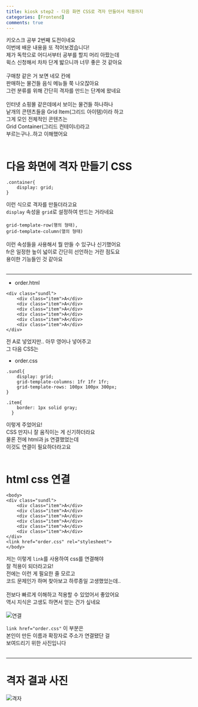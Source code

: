 ```yaml
---
title: kiosk step2 - 다음 화면 CSS로 격자 만들어서 적용까지 
categories: [Frontend]
comments: true
---
```


키오스크 공부 2번째 도전이네요<br/> 
이번에 배운 내용을 또 적어보겠습니다!<br/> 
제가 독학으로 어디서부터 공부를 할지 머리 아팠는데<br/> 
윅스 신청해서 차차 단계 밟으니까 너무 좋은 것 같아요<br/> 
<br/> 
구매창 같은 거 보면 네모 칸에<br/> 
판매하는 물건들 음식 메뉴들 쭉 나오잖아요<br/> 
그런 분류를 위해 간단히 격자를 만드는 단계에 왔네요<br/> 
<br/> 
인터넷 쇼핑몰 같은데에서 보이는 물건들 하나하나<br/> 
낱개의 콘텐츠들을 Grid Item(그리드 아이템)이라 하고<br/> 
그게 모인 전체적인 콘텐츠는<br/> 
Grid Container(그리드 컨테이너)라고<br/> 
부르는구나..하고 이해했어요<br/> 
<br/> 

# 다음 화면에 격자 만들기 CSS 

``` 
.container{
	display: grid;
}
``` 

이런 식으로 격자를 만들더라고요<br/> 
`display` 속성을 `grid`로 설정하여 만드는 거라네요<br/> 
<br/> 
`grid-template-row(행의 형태),`<br/> 
`grid-template-column(열의 형태)`<br/> 
<br/> 
이런 속성들을 사용해서 뭘 만들 수 있구나 신기했어요<br/> 
fr은 일정한 높이 넓이로 간단히 선언하는 거란 점도요<br/> 
용이한 기능들인 것 같아요<br/> 
<br/> 
*** 
- order.html 
``` 
<div class="sundl">
    <div class="item">A</div>
    <div class="item">A</div>
    <div class="item">A</div>
    <div class="item">A</div>
    <div class="item">A</div>
    <div class="item">A</div>
</div>
``` 
전 A로 넣었지만.. 아무 영어나 넣어주고<br/> 
그 다음 CSS는 
<br/> 
- order.css 
``` 
.sundl{
	display: grid;
    grid-template-columns: 1fr 1fr 1fr;
    grid-template-rows: 100px 100px 300px;
}

.item{
    border: 1px solid gray;
  }

``` 
이렇게 주었어요!<br/> 
CSS 만지니 잘 움직이는 게 신기하더라요<br/> 
물론 전에 html과 js 연결했었는데<br/> 
이것도 연결이 필요하더라고요<br/> 
<br/> 
# html css 연결 
``` 
<body>
<div class="sundl">
    <div class="item">A</div>
    <div class="item">A</div>
    <div class="item">A</div>
    <div class="item">A</div>
    <div class="item">A</div>
    <div class="item">A</div>
</div>
<link href="order.css" rel="stylesheet"> 
</body>
``` 
저는 이렇게 `link`를 사용하여 css를 연결해야<br/> 
잘 적용이 되더라고요!<br/> 
전에는 이런 게 필요한 줄 모르고<br/> 
코드 문제인가 하며 찾아보고 하루종일 고생했었는데..<br/> 
<br/> 
전보다 빠르게 이해하고 적용할 수 있었어서 좋았어요<br/> 
역시 지식은 고생도 하면서 얻는 건가 싶네요<br/> 
<br/> 
![연결](https://user-images.githubusercontent.com/100332811/210415489-64f77a25-7632-494a-ad8b-848d02a14323.png)

`link href="order.css"` 이 부분은<br/> 
본인이 만든 이름과 확장자로 주소가 연결됐단 걸<br/> 
보여드리기 위한 사진입니다<br/> 
<br/> 

*** 
# 격자 결과 사진 
![격자](https://user-images.githubusercontent.com/100332811/210415511-f173b367-5de5-437b-a47a-80bc184429f1.png)

